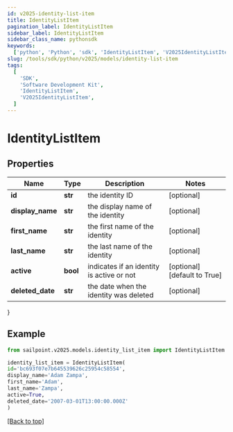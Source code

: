 ```yaml
---
id: v2025-identity-list-item
title: IdentityListItem
pagination_label: IdentityListItem
sidebar_label: IdentityListItem
sidebar_class_name: pythonsdk
keywords:
  ['python', 'Python', 'sdk', 'IdentityListItem', 'V2025IdentityListItem']
slug: /tools/sdk/python/v2025/models/identity-list-item
tags:
  [
    'SDK',
    'Software Development Kit',
    'IdentityListItem',
    'V2025IdentityListItem',
  ]
---
```


# IdentityListItem

## Properties

| Name | Type | Description | Notes |
| --- | --- | --- | --- |
| **id** | **str** | the identity ID | [optional] |
| **display_name** | **str** | the display name of the identity | [optional] |
| **first_name** | **str** | the first name of the identity | [optional] |
| **last_name** | **str** | the last name of the identity | [optional] |
| **active** | **bool** | indicates if an identity is active or not | [optional] [default to True] |
| **deleted_date** | **str** | the date when the identity was deleted | [optional] |

}

## Example

```python
from sailpoint.v2025.models.identity_list_item import IdentityListItem

identity_list_item = IdentityListItem(
id='bc693f07e7b645539626c25954c58554',
display_name='Adam Zampa',
first_name='Adam',
last_name='Zampa',
active=True,
deleted_date='2007-03-01T13:00:00.000Z'
)

```

[[Back to top]](#)
